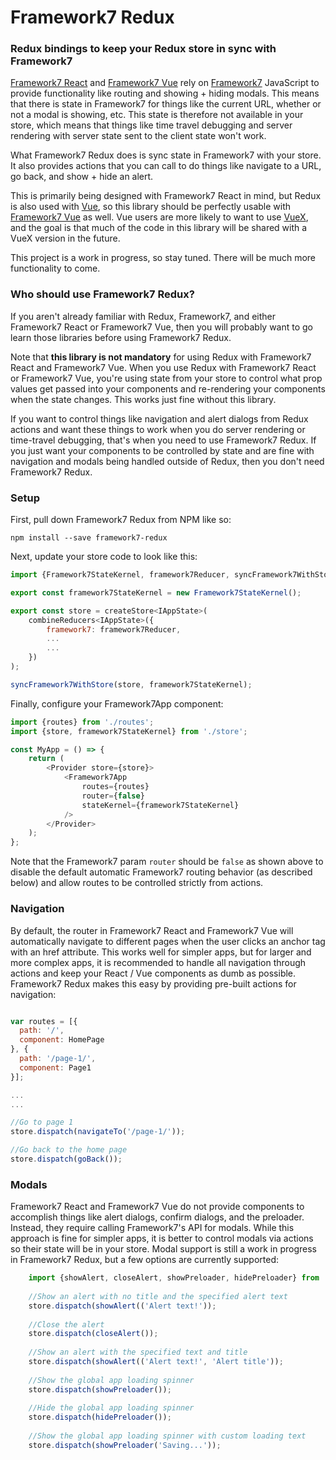 # Framework7 Redux
### Redux bindings to keep your Redux store in sync with Framework7

[Framework7 React](https://github.com/bencompton/framework7-react) and [Framework7 Vue](https://github.com/nolimits4web/Framework7-Vue) rely on [Framework7](https://github.com/nolimits4web/Framework7) JavaScript to provide functionality like routing and showing + hiding modals. This means that there is state in Framework7 for things like the current URL, whether or not a modal is showing, etc. This state is therefore not available in your store, which means that things like time travel debugging and server rendering with server state sent to the client state won't work.

What Framework7 Redux does is sync state in Framework7 with your store. It also provides actions that you can call to do things like navigate to a URL, go back, and show + hide an alert.

This is primarily being designed with Framework7 React in mind, but Redux is also used with [Vue](https://vuejs.org), so this library should be perfectly usable with [Framework7 Vue](https://github.com/nolimits4web/Framework7-Vue) as well. Vue users are more likely to want to use [VueX](https://github.com/vuejs/vuex), and the goal is that much of the code in this library will be shared with a VueX version in the future.

This project is a work in progress, so stay tuned. There will be much more functionality to come.

### Who should use Framework7 Redux?

If you aren't already familiar with Redux, Framework7, and either Framework7 React or Framework7 Vue, then you will probably want to go learn those libraries before using Framework7 Redux.

Note that **this library is not mandatory** for using Redux with Framework7 React and Framework7 Vue. When you use Redux with Framework7 React or Framework7 Vue, you're using state from your store to control what prop values get passed into your components and re-rendering your components when the state changes. This works just fine without this library.

If you want to control things like navigation and alert dialogs from Redux actions and want these things to work when you do server rendering or time-travel debugging, that's when you need to use Framework7 Redux. If you just want your components to be controlled by state and are fine with navigation and modals being handled outside of Redux, then you don't need Framework7 Redux.

### Setup

First, pull down Framework7 Redux from NPM like so:

```
npm install --save framework7-redux
```

Next, update your store code to look like this:

```javascript
import {Framework7StateKernel, framework7Reducer, syncFramework7WithStore} from 'framework7-redux';

export const framework7StateKernel = new Framework7StateKernel();

export const store = createStore<IAppState>(
    combineReducers<IAppState>({
        framework7: framework7Reducer,
		...
		...
	})
);

syncFramework7WithStore(store, framework7StateKernel);
```

Finally, configure your Framework7App component:

```javascript
import {routes} from './routes';
import {store, framework7StateKernel} from './store';

const MyApp = () => {
    return (
        <Provider store={store}>
            <Framework7App
                routes={routes}                
                router={false}
				stateKernel={framework7StateKernel}
			/>
		</Provider>
	);
};
```

Note that the Framework7 param `router` should be `false` as shown above to disable the default automatic Framework7 routing behavior (as described below) and allow routes to be controlled strictly from actions.

### Navigation

By default, the router in Framework7 React and Framework7 Vue will automatically navigate to different pages when the user clicks an anchor tag with an href attribute. This works well for simpler apps, but for larger and more complex apps, it is recommended to handle all navigation through actions and keep your React / Vue components as dumb as possible. Framework7 Redux makes this easy by providing pre-built actions for navigation:

```javascript

var routes = [{
  path: '/',
  component: HomePage
}, {
  path: '/page-1/',
  component: Page1
}];

...
...

//Go to page 1
store.dispatch(navigateTo('/page-1/'));

//Go back to the home page
store.dispatch(goBack());
```

### Modals

Framework7 React and Framework7 Vue do not provide components to accomplish things like alert dialogs, confirm dialogs, and the preloader. Instead, they require calling Framework7's API for modals. While this approach is fine for simpler apps, it is better to control modals via actions so their state will be in your store. Modal support is still a work in progress in Framework7 Redux, but a few options are currently supported:

```javascript
	import {showAlert, closeAlert, showPreloader, hidePreloader} from 'framework7-redux'
	
	//Show an alert with no title and the specified alert text
	store.dispatch(showAlert(('Alert text!'));
	
	//Close the alert
	store.dispatch(closeAlert());
	
	//Show an alert with the specified text and title
	store.dispatch(showAlert(('Alert text!', 'Alert title'));
	
	//Show the global app loading spinner
	store.dispatch(showPreloader());
	
	//Hide the global app loading spinner
	store.dispatch(hidePreloader());
	
	//Show the global app loading spinner with custom loading text
	store.dispatch(showPreloader('Saving...'));	
```
